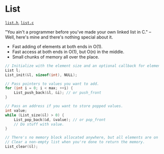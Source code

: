# List

[`list.h`](./../src/list.h), [`list.c`](./../src/list.c)

"You ain't a programmer before you've made your own linked list in C." – Well, here's mine and there's nothing special about it.

- Fast adding of elements at both ends in O(1).
- Fast access at both ends in O(1), but O(n) in the middle.
- Small chunks of memory all over the place.

```C
// Initialize with the element size and an optional callback for element destruction.
List l;
List_init(&l, sizeof(int), NULL);

// Pass pointers to values you want to add.
for (int i = 0; i < max; ++i) {
    List_push_back(&l, &i); // or push_front
}

// Pass an address if you want to store popped values.
int value;
while (List_size(&l) > 0) {
    List_pop_back(&d, &value); // or pop_front
    // Do stuff with value.
}

// There's no memory block allocated anywhere, but all elements are on the heap.
// Clear a non-empty list when you're done to return the memory.
List_clear(&l);
```
